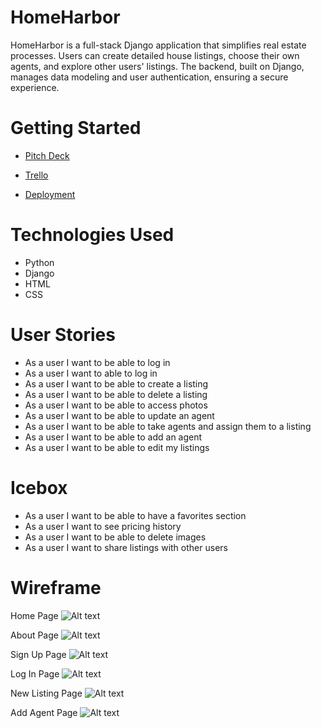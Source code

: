 # HomeHarbor

HomeHarbor is a full-stack Django application that simplifies real estate processes. Users can create detailed house listings, choose their own agents, and explore other users' listings. The backend, built on Django, manages data modeling and user authentication, ensuring a secure experience.

# Getting Started

- [Pitch Deck](https://docs.google.com/presentation/d/1-Fcj-PkxT1_R7s5x53oIRCWzYlGfnyMWdTJLpNpQR_A/edit#slide=id.g287c9bdf3a3_0_201)

- [Trello](https://trello.com/b/PZtfCtcF/project-3-homeharbor)

- [Deployment](https://homeharbor.onrender.com)

# Technologies Used

- Python
- Django
- HTML
- CSS
# User Stories

- As a user I want to be able to log in
- As a user I want to able to log in
- As a user I want to be able to create a listing
- As a user I want to be able to delete a listing
- As a user I want to be able to access photos
- As a user I want to be able to update an agent
- As a user I want to be able to take agents and assign them to a listing
- As a user I want to be able to add an agent
- As a user I want to be able to edit my listings

# Icebox

- As a user I want to be able to have a favorites section
- As a user I want to see pricing history
- As a user I want to be able to delete images
- As a user I want to share listings with other users

# Wireframe

Home Page
![Alt text](main_app/static/images/!%5BHomePage%5D(images:Wireframe.png).png)

About Page
![Alt text](main_app/static/images/!%5BAbout%5D(images:Wireframe.png).png)

Sign Up Page
![Alt text](main_app/static/images/!%5BSignUp%5D(images:Wireframe.png).png)

Log In Page
![Alt text](main_app/static/images/!%5BLogIn%5D(images:Wireframe.png).png)

New Listing Page
![Alt text](main_app/static/images/!%5BNewListing%5D(images:Wireframe.png).png)

Add Agent Page
![Alt text](main_app/static/images/!%5BAddAgent%5D(images:Wireframe.png).png)

